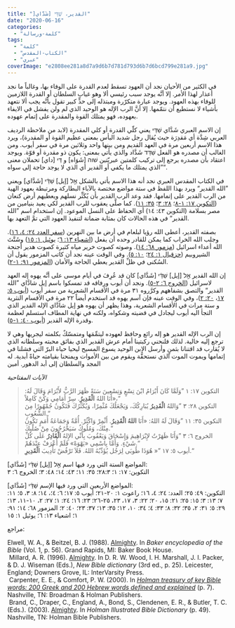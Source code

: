 ```yaml
---
title: "]القدير، שַׁדַּי [شَدَّاي"
date: "2020-06-16"
categories: 
  - "كلمة-ورسالة"
tags: 
  - "كلمة"
  - "الكتاب-المقدس"
  - "عبري"
coverImage: "e2808ee281a8d7a9d6b7d781d793d6b7d6bcd799e281a9.jpg"
---
```


في الكثير من الأحيان نجد أن العهود تسقط لعدم القدرة على الوفاء بها، وغالباً ما نجد أعذار لهذا الأمر. إلا أنَّه يوجد سبب رئيسي ألا وهو غياب السلطان أو القدرة اللازمين للوفاء بهذه العهود. ويوجد عبارة متكرّرة ومبتذله إلى حدٍّ كبير تقول بأنَّه يجب ألا نتعهد بأشياء لا نستطيع أن نتمّمها. إلا أنَّ الرب الإله هو الوحيد الذي لم ولن يفشل في الايفاء بعهوده، فهو يمتلك القوة والمقدرة على إتمام عهوده.

إن الاسم العبري شَدَّاي שַׁדַּי يعني كلّي القدرة أو كلي المقدرة (لابد من ملاحظة الرديف العربي شِدَّة أي مَقدِرَة حيث يُقال رجل شديد البأس بمعنى عظيم القوة أو المقدرة)، ويرد هذا الاسم أربعين مرة في العهد القديم ومن بينها واحد وثلاثين مرة في سفر أيوب. ومن الغالب أن مصدره هو الفعل שַׁדַּד شَدَّاد والذي يأتي بمعنى: يكون ذو مقدرة أو قوّة. ويوجد اعتقاد بأن مصدره يرجع إلى تركيب كلمتين عبريّتين שׁוה \[شَوَاه\] و דַּי \[داي\] تحملان معنى ”الذي يمتلك ما يكفي أو القدير أي الذي لا يوجد حاجة إلى سواه“.

في الكتاب المقدس العبري نجد أنه هذا الاسم يأتي بالشكل אֵ֣ל \[إيل\] שַׁדַּ֔י \[شَدَّاي\] ويعني ”الله القدير“ ويرد بهذا اللفظ في ستة مواضع مختصة بالآباء البطاركة ومرتبطة بعهود الهية من الرب القدير على إتمامها. فقد وعد الرب القدير بأن يُكَثِّر نسلهم ويعطيهم أرض كنعان ([التكوين ١٧: ١-٨](https://biblia.com/books/ar-vandyke/ge17.1-8)؛ [٢٨: ٣](https://biblia.com/books/ar-vandyke/ge28.3)؛ [٣٥: ١١](https://biblia.com/books/ar-vandyke/ge35.11)). كما صلَّى يعقوب للرب القدير لكي يعيد بنيامين من مصر بسلامة (التكوين ٤٣: ١٤) أي الحفاظ على النسل الموعود. إن استخدام اسم ”الله القدير“ في هذه الحالات كان بمثابة ضمانة لتنفيذ العهود التي تمَّ التعهد بها.

بصفته القدير، أعطى الله رؤيا لبلعام في أرض ما بين النهرين ([سفر العدد ٢٤: ٤، ١٦](https://biblia.com/books/ar-vandyke/nu24.4-16)). وجلب الله الخراب كما يمكن للقادر وحده أن يفعل ([اشعياء ١٣: ٦](https://biblia.com/books/ar-vandyke/is13.6)؛ [يوئيل ١: ١٥](https://biblia.com/books/ar-vandyke/joe1.15)) وشَتَّتَ الله أعداء اسرائيل ([مزمور ٦٨: ١٤](https://biblia.com/books/ar-vandyke/ps68.14)). وصوته كصوت خرير مياه كثيرة كصوت هدير أجنحة الشيروبيم ([حزقيال ١: ٢٤](https://biblia.com/books/ar-vandyke/eze1.24)؛ [١٠: ٥](https://biblia.com/books/ar-vandyke/eze10.5)). وفي الوقت عينه نجد أن كاتب المزمور يقول أن السُكنى في ظلِّ القدير يعطي الحاجة والأمان ([المزمور ٩١: ١-٢](https://biblia.com/books/ar-vandyke/ps91.1-2)).

إن الله القدير אֵ֣ל \[إيل\] שַׁדַּ֔י \[شَدَّاي\] كان قد عُرِفَ في أيام موسى على أنَّه يهوه إله العهد لاسرائيل ([الخروج ٦: ٢-٥](https://biblia.com/books/ar-vandyke/ex6.2-5)). ونجد أن أيوب ورفاقه قد تمسكوا باسم إيل شادَّاي ”الله القدير“ والتصق بشفاههم وكرَّروه ٣١ مرة في الأقسام الشعرية من سفر أيوب ([أيوب ٥: ١٧](https://biblia.com/books/ar-vandyke/job5.17)، [٢٠: ٢](https://biblia.com/books/ar-vandyke/job20.2))، وفي الوقت عينه فإن آسم يهوه قد استخدم أيضاً ٢٢ مرة في الأقسام النثرية و ستة مرات في الأقسام الشعرية، وهذا يظهر أن يهوه هو إيل شادَّاي الإله القدير الذي التجأ اليه أيوب ليجادل في قضيته وشكواه، ولكنه في نهاية المطاف استسلم لعظمة وقدرة الإله القدير ([أيوب ٤٠: ١-٥](https://biblia.com/books/ar-vandyke/job40.1-5)).

إن الرب الإله القدير هو إله رائع وحافظ لعهوده ليتمِّمَها ومتمسّكٌ بكلمته ليجريها وهي لا ترجع إليه خالية. لذلك فلنحني ركبتينا أمام عرش القدير الذي بفائق محبته وسلطانه الذي لا يُقارب قد اقتنانا بثمنٍ وأرسل الابن الوحيد يسوع المسيح ليحيا حياة البرّ التي فشلنا في إتمامها ويموت الموت الذي نستحقُّة ويقوم من بين الأموات ويمنحنا بقيامته حياةً أبدية. له المجد والسلطان إلى أبد الدهور. أمين

_الآيات المفتاحية_ 

> التكوين ١٧: ١ ”وَلَمَّا كَانَ أَبْرَامُ ابْنَ تِسْعٍ وَتِسْعِينَ سَنَةً ظَهَرَ الرَّبُّ لأَبْرَامَ وَقَالَ لَهُ: «أَنَا اللهُ **الْقَدِيرُ**. سِرْ أَمَامِي وَكُنْ كَامِلاً،“  
> التكوين ٢٨: ٣ ”وَاللهُ **الْقَدِيرُ** يُبَارِكُكَ، وَيَجْعَلُكَ مُثْمِرًا، وَيُكَثِّرُكَ فَتَكُونُ جُمْهُورًا مِنَ الشُّعُوبِ.“  
> التكوين ٣٥: ١١ ”وَقَالَ لَهُ اللهُ: «أَنَا **اللهُ الْقَدِيرُ**. أَثْمِرْ وَاكْثُرْ. أُمَّةٌ وَجَمَاعَةُ أُمَمٍ تَكُونُ مِنْكَ، وَمُلُوكٌ سَيَخْرُجُونَ مِنْ صُلْبِكَ.“  
> الخروج ٦: ٣ ”وَأَنَا ظَهَرْتُ لإِبْرَاهِيمَ وَإِسْحَاقَ وَيَعْقُوبَ بِأَنِّي الإِلهُ **الْقَادِرُ** عَلَى كُلِّ شَيْءٍ. وَأَمَّا بِاسْمِي «يَهْوَهْ» فَلَمْ أُعْرَفْ عِنْدَهُمْ.“  
> أيوب ٥: ١٧ ”« هُوَذَا طُوبَى لِرَجُل يُؤَدِّبُهُ اللهُ. فَلاَ تَرْفُضْ تَأْدِيبَ **الْقَدِيرِ**.“

المواضع الستة التي ورد فيها اسم אֵ֣ל \[إيل\] שַׁדַּ֔י \[شَدَّاي\]:  
التكوين: ١٧: ١؛ ٢٨:٣؛ ٣٥: ١١؛ ٤٣: ١٤؛ ٤٨: ٣؛ الخروج ٦: ٣

المواضع الأربعين التي ورد فيها الإسم שַׁדַּ֔י \[شَدَّاي\]:  
التكوين: ٤٩: ٢٥؛ العدد: ٢٤: ٤، ١٦؛ راعوث ١: ٢٠-٢١؛ أيوب ٥: ١٧؛ ٦: ٤؛، ١٤؛ ٨: ٣، ٥؛ ١١: ٧؛ ١٣: ٣؛ ١٥: ٢٥؛ ٢١: ١٥، ٢٠؛ ٢٢: ٣، ١٧، ٢٣، ٢٥-٢٦؛ ٢٣: ١٦؛ ٢٤: ١؛ ٢٧: ٢، ١٠-١١، ١٣؛ ٢٩: ٥؛ ٣١: ٢، ٣٥؛ ٣٢: ٨؛ ٣٣: ٤؛ ٣٤: ١٠، ١٢؛ ٣٥: ١٣؛ ٣٧: ٢٣؛ ٤٠: ٢؛ المزمور ٦٨: ١٤؛ ٩١: ١؛ اشعياء ١٣: ٦؛ يوئيل ١: ١٥

مراجع:

Elwell, W. A., & Beitzel, B. J. (1988). [Almighty](https://ref.ly/logosres/bkrencbib?ref=Page.p+56&off=42). In _Baker encyclopedia of the Bible_ (Vol. 1, p. 56). Grand Rapids, MI: Baker Book House.  
 Millard, A. R. (1996). [Almighty](https://ref.ly/logosres/nbd?ref=Page.p+25&off=2727). In D. R. W. Wood, I. H. Marshall, J. I. Packer, & D. J. Wiseman (Eds.), _New Bible dictionary_ (3rd ed., p. 25). Leicester, England; Downers Grove, IL: InterVarsity Press.  
 Carpenter, E. E., & Comfort, P. W. (2000). In [_Holman treasury of key Bible words: 200 Greek and 200 Hebrew words defined and explained_](https://ref.ly/logosres/hlmnkybblwds?ref=Page.p+7&off=146) (p. 7). Nashville, TN: Broadman & Holman Publishers.  
 Brand, C., Draper, C., England, A., Bond, S., Clendenen, E. R., & Butler, T. C. (Eds.). (2003). [Almighty](https://ref.ly/logosres/hlmnillbbldict?ref=Page.p+49&off=526). In _Holman Illustrated Bible Dictionary_ (p. 49). Nashville, TN: Holman Bible Publishers.
